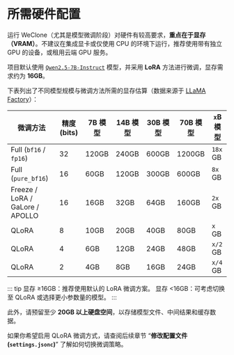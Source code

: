 # 所需硬件配置

运行 WeClone（尤其是模型微调阶段）对硬件有较高要求，**重点在于显存（VRAM）**。不建议在集成显卡或仅使用 CPU 的环境下运行，推荐使用带有独立 GPU 的设备，或租用云端 GPU 服务。

项目默认使用 [`Qwen2.5-7B-Instruct`](https://www.modelscope.cn/models/Qwen/Qwen2.5-7B-Instruct) 模型，并采用 **LoRA** 方法进行微调，显存需求约为 **16GB**。

下表列出了不同模型规模与微调方法所需的显存估算（数据来源于 [LLaMA Factory](https://github.com/hiyouga/LLaMA-Factory)）：

| 微调方法                        | 精度 (bits) | 7B 模型 | 14B 模型 | 30B 模型 | 70B 模型 | `x`B 模型 |
| ------------------------------- | ----------- | ------- | -------- | -------- | -------- | --------- |
| Full (`bf16` / `fp16`)          | 32          | 120GB   | 240GB    | 600GB    | 1200GB   | `18x` GB  |
| Full (`pure_bf16`)              | 16          | 60GB    | 120GB    | 300GB    | 600GB    | `8x` GB   |
| Freeze / LoRA / GaLore / APOLLO | 16          | 16GB    | 32GB     | 64GB     | 160GB    | `2x` GB   |
| QLoRA                           | 8           | 10GB    | 20GB     | 40GB     | 80GB     | `x` GB    |
| QLoRA                           | 4           | 6GB     | 12GB     | 24GB     | 48GB     | `x/2` GB  |
| QLoRA                           | 2           | 4GB     | 8GB      | 16GB     | 24GB     | `x/4` GB  |

::: tip
显存 ≥16GB：推荐使用默认的 LoRA 微调方案。
显存 <16GB：可考虑切换至 QLoRA 或选择更小参数量的模型。
:::

此外，请预留至少 **20GB 以上硬盘空间**，以存储模型文件、中间结果和缓存数据。

如果你希望启用 QLoRA 微调方式，请查阅后续章节 “**修改配置文件 (`settings.jsonc`)**” 了解如何切换微调策略。